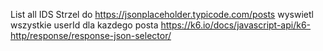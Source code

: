 List all IDS
Strzel do https://jsonplaceholder.typicode.com/posts
wyswietl wszystkie userId dla kazdego posta
https://k6.io/docs/javascript-api/k6-http/response/response-json-selector/